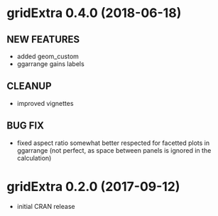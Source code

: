 # gridExtra 0.4.0 (2018-06-18)
 
## NEW FEATURES

* added geom_custom
* ggarrange gains labels

## CLEANUP

* improved vignettes

## BUG FIX

* fixed aspect ratio somewhat better respected for facetted plots in ggarrange (not perfect, as space between panels is ignored in the calculation)

# gridExtra 0.2.0 (2017-09-12) 

* initial CRAN release

